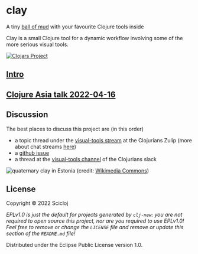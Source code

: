 # clay

A tiny [ball of mud](https://en.wikipedia.org/wiki/Big_ball_of_mud#In_relation_to_Lisp) with your favourite Clojure tools inside

Clay is a small Clojure tool for a dynamic workflow involving some of the more serious visual tools.

[![Clojars Project](https://img.shields.io/clojars/v/org.scicloj/clay.svg)](https://clojars.org/org.scicloj/clay)

## [Intro](https://scicloj.github.io/clay/)

## [Clojure Asia talk 2022-04-16](https://www.youtube.com/watch?v=gFNPtgAw36k)

## Discussion

The best places to discuss this project are (in this order)
* a topic thread under the [visual-tools stream](https://clojurians.zulipchat.com/#narrow/stream/313390-visual-tools) at the Clojurians Zulip (more about chat streams [here](https://scicloj.github.io/docs/community/chat/)) 
* a [github issue](https://github.com/scicloj/clay/issues)
* a thread at the [visual-tools channel](https://clojurians.slack.com/archives/C02V9TL2G3V) of the Clojurians slack


![quaternary clay in Estonia](https://upload.wikimedia.org/wikipedia/commons/2/2c/Clay-ss-2005.jpg)
(credit: [Wikimedia Commons](https://commons.wikimedia.org/wiki/File:Clay-ss-2005.jpg))

## License

Copyright © 2022 Scicloj

_EPLv1.0 is just the default for projects generated by `clj-new`: you are not_
_required to open source this project, nor are you required to use EPLv1.0!_
_Feel free to remove or change the `LICENSE` file and remove or update this_
_section of the `README.md` file!_

Distributed under the Eclipse Public License version 1.0.
